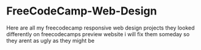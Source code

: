 # FreeCodeCamp-Web-Design
Here are all my freecodecamp responsive web design projects
they looked differently on freecodecamps preview website i will fix them someday so they arent as ugly as they might be

